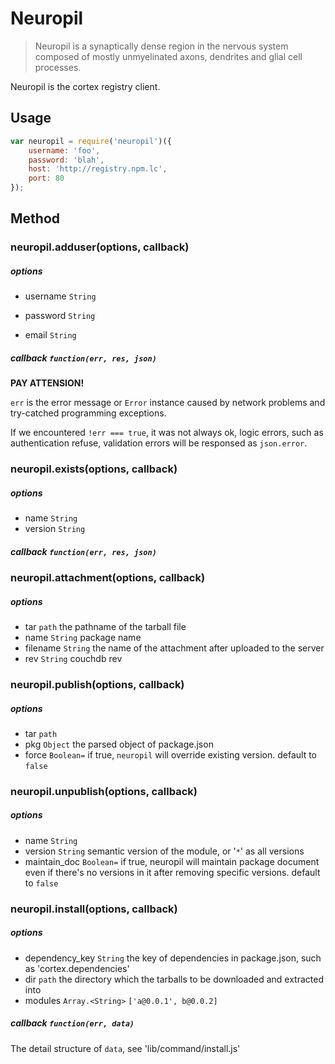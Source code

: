 # Neuropil

> Neuropil is a synaptically dense region in the nervous system composed of mostly unmyelinated axons, dendrites and glial cell processes.

Neuropil is the cortex registry client.

## Usage

```js
var neuropil = require('neuropil')({
	username: 'foo',
	password: 'blah',
	host: 'http://registry.npm.lc',
	port: 80
});
```

## Method

### neuropil.adduser(options, callback)

##### options

- username `String`

- password `String`

- email `String`

##### callback `function(err, res, json)`

**PAY ATTENSION!**

`err` is the error message or `Error` instance caused by network problems and try-catched programming exceptions.

If we encountered `!err === true`, it was not always ok, logic errors, such as authentication refuse, validation errors will be responsed as `json.error`.

### neuropil.exists(options, callback)

##### options
- name `String`
- version `String`

##### callback `function(err, res, json)`

### neuropil.attachment(options, callback)

##### options
- tar `path` the pathname of the tarball file
- name `String` package name
- filename `String` the name of the attachment after uploaded to the server
- rev `String` couchdb rev

### neuropil.publish(options, callback)

##### options
- tar `path`
- pkg `Object` the parsed object of package.json
- force `Boolean=` if true, `neuropil` will override existing version. default to `false`

### neuropil.unpublish(options, callback)

##### options
- name `String`
- version `String` semantic version of the module, or '`*`' as all versions
- maintain_doc `Boolean=` if true, neuropil will maintain package document even if there's no versions in it after removing specific versions. default to `false`


### neuropil.install(options, callback)

##### options
- dependency_key `String` the key of dependencies in package.json, such as 'cortex.dependencies'
- dir `path` the directory which the tarballs to be downloaded and extracted into
- modules `Array.<String>` `['a@0.0.1', b@0.0.2]`

##### callback `function(err, data)`

The detail structure of `data`, see 'lib/command/install.js'


